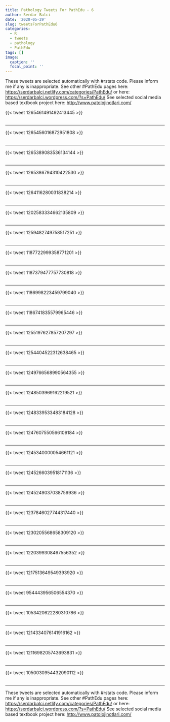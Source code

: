 ```yaml
---
title: Pathology Tweets For PathEdu - 6
author: Serdar Balci
date: '2020-05-29'
slug: tweetsForPathEdu6
categories:
  - R
  - tweets
  - pathology
  - PathEdu
tags: []
image:
  caption: ''
  focal_point: ''
---
```



These tweets are selected automatically with #rstats code. Please inform me if any is inappropriate.
See other #PathEdu pages here: https://serdarbalci.netlify.com/categories/PathEdu/  or here: https://serdarbalci.wordpress.com/?s=PathEdu/ 
See selected social media based textbook project here: http://www.patolojinotlari.com/

{{< tweet 1265461491492413445 >}}
<br>
<br>
<hr>
{{< tweet 1265456016872951808 >}}
<br>
<br>
<hr>
{{< tweet 1265389083536134144 >}}
<br>
<br>
<hr>
{{< tweet 1265386794310422530 >}}
<br>
<br>
<hr>
{{< tweet 1264116280031838214 >}}
<br>
<br>
<hr>
{{< tweet 1202583334662135809 >}}
<br>
<br>
<hr>
{{< tweet 1259482749758517251 >}}
<br>
<br>
<hr>
{{< tweet 1187722999358771201 >}}
<br>
<br>
<hr>
{{< tweet 1187379477757730818 >}}
<br>
<br>
<hr>
{{< tweet 1186998223459799040 >}}
<br>
<br>
<hr>
{{< tweet 1186741835579965446 >}}
<br>
<br>
<hr>
{{< tweet 1255197627857207297 >}}
<br>
<br>
<hr>
{{< tweet 1254404522312638465 >}}
<br>
<br>
<hr>
{{< tweet 1249766568990564355 >}}
<br>
<br>
<hr>
{{< tweet 1248503969162219521 >}}
<br>
<br>
<hr>
{{< tweet 1248339533483184128 >}}
<br>
<br>
<hr>
{{< tweet 1247607550566109184 >}}
<br>
<br>
<hr>
{{< tweet 1245340000054661121 >}}
<br>
<br>
<hr>
{{< tweet 1245266039518171136 >}}
<br>
<br>
<hr>
{{< tweet 1245249037038759936 >}}
<br>
<br>
<hr>
{{< tweet 1237846027744317440 >}}
<br>
<br>
<hr>
{{< tweet 1230205568658309120 >}}
<br>
<br>
<hr>
{{< tweet 1220399308467556352 >}}
<br>
<br>
<hr>
{{< tweet 1217513649549393920 >}}
<br>
<br>
<hr>
{{< tweet 954443956506554370 >}}
<br>
<br>
<hr>
{{< tweet 1053420622280310786 >}}
<br>
<br>
<hr>
{{< tweet 1214334076141916162 >}}
<br>
<br>
<hr>
{{< tweet 1211698205743693831 >}}
<br>
<br>
<hr>
{{< tweet 1050030954432090112 >}}
<br>
<br>
<hr>


These tweets are selected automatically with #rstats code. Please inform me if any is inappropriate.
See other #PathEdu pages here: https://serdarbalci.netlify.com/categories/PathEdu/  or here: https://serdarbalci.wordpress.com/?s=PathEdu/ 
See selected social media based textbook project here: http://www.patolojinotlari.com/

